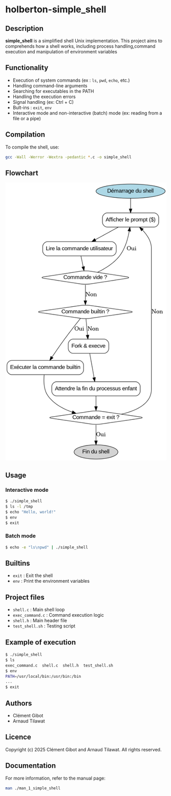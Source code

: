# holberton-simple_shell

## Description

**simple_shell** is a simplified shell Unix implementation. This project aims to comprehends how a shell works, including process handling,command execution and manipulation of environment variables

## Functionality
- Execution of system commands (ex : `ls`, `pwd`, `echo`, etc.)
- Handling command-line arguments
- Searching for executables in the PATH
- Handling the execution errors
- Signal handling (ex: Ctrl + C)
- Bult-ins : `exit`, `env`
- Interactive mode and non-interactive (batch) mode (ex: reading from a file or a pipe)

## Compilation

To compile the shell, use:
```sh
gcc -Wall -Werror -Wextra -pedantic *.c -o simple_shell
```

## Flowchart

![Flowchart of simple shell](simple_shell_flowchart.png)

## Usage

### Interactive mode
```sh
$ ./simple_shell
$ ls -l /tmp
$ echo "Hello, world!"
$ env
$ exit
```

### Batch mode
```sh
$ echo -e "ls\npwd" | ./simple_shell
```

## Builtins
- `exit` : Exit the shell
- `env` : Print the environment variables

## Project files
- `shell.c` : Main shell loop
- `exec_command.c` : Command execution logic
- `shell.h` : Main header file
- `test_shell.sh` : Testing script

## Example of execution
```sh
$ ./simple_shell
$ ls
exec_command.c  shell.c  shell.h  test_shell.sh
$ env
PATH=/usr/local/bin:/usr/bin:/bin
...
$ exit
```

## Authors
- Clément Gibot
- Arnaud Tilawat

## Licence
Copyright (c) 2025 Clément Gibot and Arnaud Tilawat. All rights reserved.

## Documentation
For more information, refer to the manual page:
```sh
man ./man_1_simple_shell
```
